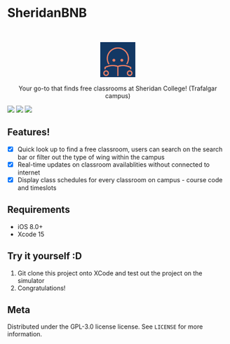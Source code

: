 # SheridanBNB
<br />
<p align="center">
  
  <img src="SheridanBnb/Assets.xcassets/AppIcon.appiconset/app_logo-removebg-preview.png" alt="Logo" width="80" height="80">
  
  <p align="center">
    Your go-to that finds free classrooms at Sheridan College! (Trafalgar campus)
  </p>
</p>

<p align="row">
<img src= "https://github.com/WinsomeTang/SheridanBnb/assets/95314806/404e7433-228a-4fb0-9e2c-660323a43664" width="300" >
<img src= "https://github.com/WinsomeTang/SheridanBnb/assets/95314806/76edc2f0-d9f0-41de-b89e-a9dad4000326" width="300" >
<img src= "https://github.com/WinsomeTang/SheridanBnb/assets/95314806/b75d42a8-8441-44c9-96b1-c465065d4c2a" width="300" >
</p>

## Features!

- [x] Quick look up to find a free classroom, users can search on the search bar or filter out the type of wing within the campus
- [x] Real-time updates on classroom availablities without connected to internet
- [x] Display class schedules for every classroom on campus - course code and timeslots

## Requirements

- iOS 8.0+
- Xcode 15

## Try it yourself :D
1. Git clone this project onto XCode and test out the project on the simulator
2. Congratulations!  

## Meta
Distributed under the GPL-3.0 license license. See ``LICENSE`` for more information.
